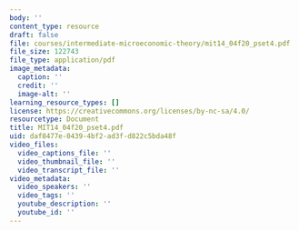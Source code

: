 ```yaml
---
body: ''
content_type: resource
draft: false
file: courses/intermediate-microeconomic-theory/mit14_04f20_pset4.pdf
file_size: 122743
file_type: application/pdf
image_metadata:
  caption: ''
  credit: ''
  image-alt: ''
learning_resource_types: []
license: https://creativecommons.org/licenses/by-nc-sa/4.0/
resourcetype: Document
title: MIT14_04f20_pset4.pdf
uid: daf8477e-0439-4bf2-ad3f-d822c5bda48f
video_files:
  video_captions_file: ''
  video_thumbnail_file: ''
  video_transcript_file: ''
video_metadata:
  video_speakers: ''
  video_tags: ''
  youtube_description: ''
  youtube_id: ''
---
```

